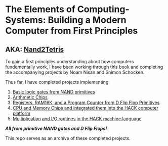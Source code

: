 # The Elements of Computing-Systems: Building a Modern Computer from First Principles
## AKA: [Nand2Tetris](https://www.nand2tetris.org/)

To gain a first principles understanding about how computers fundementally work, I have been working through this book and completing the accompanying projects by Noam Nisan and Shimon Schocken.

Thus far, I have completed projects implementing:
1. [Basic logic gates from NAND primitives](https://github.com/jordanvieler/The_Elements_of_Computing_Systems/tree/main/Boolean_Logic)
2. [Arithmetic Chips](https://github.com/jordanvieler/The_Elements_of_Computing_Systems/tree/main/Boolean_Arithmetic)
3. [Registers, RAM16K, and a Program Counter from D Flip Flop Primitives](https://github.com/jordanvieler/The_Elements_of_Computing_Systems/tree/main/Sequential_Logic)
4. [CPU and Memory Chips and integrated them into the HACK computer platform](https://github.com/jordanvieler/The_Elements_of_Computing_Systems/tree/main/Computer_Architecture)
5. [Multiplication and I/O routines in the HACK machine language](https://github.com/jordanvieler/The_Elements_of_Computing_Systems/tree/main/Machine_Language)

***All from primitive NAND gates and D Flip Flops!***

This repo serves as an archive of these completed projects.
